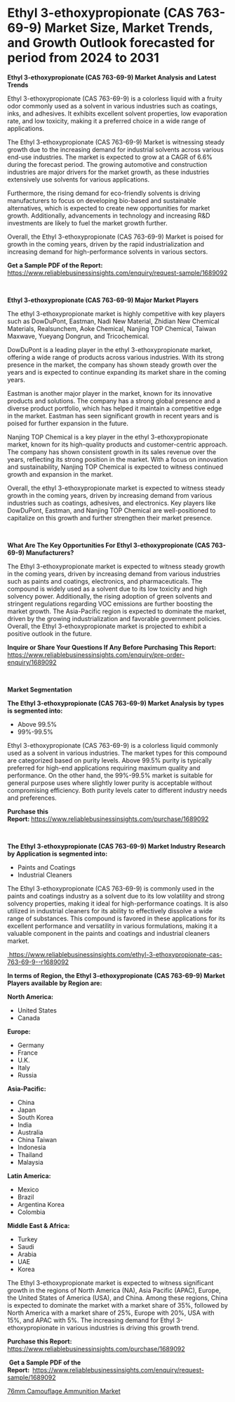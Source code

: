 <p><h1>Ethyl 3-ethoxypropionate (CAS 763-69-9) Market Size, Market Trends, and Growth Outlook forecasted for period from 2024 to 2031</h1></p><p><strong>Ethyl 3-ethoxypropionate (CAS 763-69-9) Market Analysis and Latest Trends</strong></p>
<p><p>Ethyl 3-ethoxypropionate (CAS 763-69-9) is a colorless liquid with a fruity odor commonly used as a solvent in various industries such as coatings, inks, and adhesives. It exhibits excellent solvent properties, low evaporation rate, and low toxicity, making it a preferred choice in a wide range of applications.</p><p>The Ethyl 3-ethoxypropionate (CAS 763-69-9) Market is witnessing steady growth due to the increasing demand for industrial solvents across various end-use industries. The market is expected to grow at a CAGR of 6.6% during the forecast period. The growing automotive and construction industries are major drivers for the market growth, as these industries extensively use solvents for various applications.</p><p>Furthermore, the rising demand for eco-friendly solvents is driving manufacturers to focus on developing bio-based and sustainable alternatives, which is expected to create new opportunities for market growth. Additionally, advancements in technology and increasing R&D investments are likely to fuel the market growth further.</p><p>Overall, the Ethyl 3-ethoxypropionate (CAS 763-69-9) Market is poised for growth in the coming years, driven by the rapid industrialization and increasing demand for high-performance solvents in various sectors.</p></p>
<p><strong>Get a Sample PDF of the Report:&nbsp;</strong> <a href="https://www.reliablebusinessinsights.com/enquiry/request-sample/1689092">https://www.reliablebusinessinsights.com/enquiry/request-sample/1689092</a></p>
<p>&nbsp;</p>
<p><strong>Ethyl 3-ethoxypropionate (CAS 763-69-9) Major Market Players</strong></p>
<p><p>The ethyl 3-ethoxypropionate market is highly competitive with key players such as DowDuPont, Eastman, Nadi New Material, Zhidian New Chemical Materials, Realsunchem, Aoke Chemical, Nanjing TOP Chemical, Taiwan Maxwave, Yueyang Dongrun, and Tricochemical.</p><p>DowDuPont is a leading player in the ethyl 3-ethoxypropionate market, offering a wide range of products across various industries. With its strong presence in the market, the company has shown steady growth over the years and is expected to continue expanding its market share in the coming years.</p><p>Eastman is another major player in the market, known for its innovative products and solutions. The company has a strong global presence and a diverse product portfolio, which has helped it maintain a competitive edge in the market. Eastman has seen significant growth in recent years and is poised for further expansion in the future.</p><p>Nanjing TOP Chemical is a key player in the ethyl 3-ethoxypropionate market, known for its high-quality products and customer-centric approach. The company has shown consistent growth in its sales revenue over the years, reflecting its strong position in the market. With a focus on innovation and sustainability, Nanjing TOP Chemical is expected to witness continued growth and expansion in the market.</p><p>Overall, the ethyl 3-ethoxypropionate market is expected to witness steady growth in the coming years, driven by increasing demand from various industries such as coatings, adhesives, and electronics. Key players like DowDuPont, Eastman, and Nanjing TOP Chemical are well-positioned to capitalize on this growth and further strengthen their market presence.</p></p>
<p>&nbsp;</p>
<p><strong>What Are The Key Opportunities For Ethyl 3-ethoxypropionate (CAS 763-69-9) Manufacturers?</strong></p>
<p><p>The Ethyl 3-ethoxypropionate market is expected to witness steady growth in the coming years, driven by increasing demand from various industries such as paints and coatings, electronics, and pharmaceuticals. The compound is widely used as a solvent due to its low toxicity and high solvency power. Additionally, the rising adoption of green solvents and stringent regulations regarding VOC emissions are further boosting the market growth. The Asia-Pacific region is expected to dominate the market, driven by the growing industrialization and favorable government policies. Overall, the Ethyl 3-ethoxypropionate market is projected to exhibit a positive outlook in the future.</p></p>
<p><strong>Inquire or Share Your Questions If Any Before Purchasing This Report:</strong> <a href="https://www.reliablebusinessinsights.com/enquiry/pre-order-enquiry/1689092">https://www.reliablebusinessinsights.com/enquiry/pre-order-enquiry/1689092</a></p>
<p>&nbsp;</p>
<p><strong>Market Segmentation</strong></p>
<p><strong>The Ethyl 3-ethoxypropionate (CAS 763-69-9) Market Analysis by types is segmented into:</strong></p>
<p><ul><li>Above 99.5%</li><li>99%-99.5%</li></ul></p>
<p><p>Ethyl 3-ethoxypropionate (CAS 763-69-9) is a colorless liquid commonly used as a solvent in various industries. The market types for this compound are categorized based on purity levels. Above 99.5% purity is typically preferred for high-end applications requiring maximum quality and performance. On the other hand, the 99%-99.5% market is suitable for general purpose uses where slightly lower purity is acceptable without compromising efficiency. Both purity levels cater to different industry needs and preferences.</p></p>
<p><strong>Purchase this Report:&nbsp;</strong><a href="https://www.reliablebusinessinsights.com/purchase/1689092">https://www.reliablebusinessinsights.com/purchase/1689092</a></p>
<p>&nbsp;</p>
<p><strong>The Ethyl 3-ethoxypropionate (CAS 763-69-9) Market Industry Research by Application is segmented into:</strong></p>
<p><ul><li>Paints and Coatings</li><li>Industrial Cleaners</li></ul></p>
<p><p>The Ethyl 3-ethoxypropionate (CAS 763-69-9) is commonly used in the paints and coatings industry as a solvent due to its low volatility and strong solvency properties, making it ideal for high-performance coatings. It is also utilized in industrial cleaners for its ability to effectively dissolve a wide range of substances. This compound is favored in these applications for its excellent performance and versatility in various formulations, making it a valuable component in the paints and coatings and industrial cleaners market.</p></p>
<p><a href="https://www.reliablebusinessinsights.com/ethyl-3-ethoxypropionate-cas-763-69-9--r1689092">&nbsp;https://www.reliablebusinessinsights.com/ethyl-3-ethoxypropionate-cas-763-69-9--r1689092</a></p>
<p><strong>In terms of Region, the Ethyl 3-ethoxypropionate (CAS 763-69-9) Market Players available by Region are:</strong></p>
<p>
    <p> <strong> North America: </strong>
        <ul>
            <li>United States</li>
            <li>Canada</li>
        </ul>
        </p> 
    <p> <strong> Europe: </strong>
        <ul>
            <li>Germany</li>
            <li>France</li>
            <li>U.K.</li>
            <li>Italy</li>
            <li>Russia</li>
        </ul>
        </p> 
    <p> <strong> Asia-Pacific: </strong>
        <ul>
            <li>China</li>
            <li>Japan</li>
            <li>South Korea</li>
            <li>India</li>
            <li>Australia</li>
            <li>China Taiwan</li>
            <li>Indonesia</li>
            <li>Thailand</li>
            <li>Malaysia</li>
        </ul>
        </p> 
    <p> <strong> Latin America: </strong>
        <ul>
            <li>Mexico</li>
            <li>Brazil</li>
            <li>Argentina Korea</li>
            <li>Colombia</li>
        </ul>
        </p> 
    <p> <strong> Middle East & Africa: </strong>
        <ul>
            <li>Turkey</li>
            <li>Saudi</li>
            <li>Arabia</li>
            <li>UAE</li>
            <li>Korea</li>
        </ul>
    </p>
    </p>
<p><p>The Ethyl 3-ethoxypropionate market is expected to witness significant growth in the regions of North America (NA), Asia Pacific (APAC), Europe, the United States of America (USA), and China. Among these regions, China is expected to dominate the market with a market share of 35%, followed by North America with a market share of 25%, Europe with 20%, USA with 15%, and APAC with 5%. The increasing demand for Ethyl 3-ethoxypropionate in various industries is driving this growth trend.</p></p>
<p><strong>Purchase this Report: </strong><a href="https://www.reliablebusinessinsights.com/purchase/1689092">https://www.reliablebusinessinsights.com/purchase/1689092</a></p>
<p>&nbsp;<strong>Get a Sample PDF of the Report:&nbsp;&nbsp;</strong><a href="https://www.reliablebusinessinsights.com/enquiry/request-sample/1689092">https://www.reliablebusinessinsights.com/enquiry/request-sample/1689092</a></p>
<p><strong></strong></p>
<p><p><a href="https://www.linkedin.com/pulse/76mm-camouflage-ammunition-market-key-successful-business-strategy-uoydf">76mm Camouflage Ammunition Market</a></p></p>